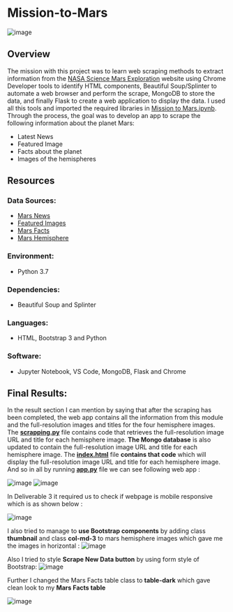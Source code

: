 # Mission-to-Mars
![image](https://user-images.githubusercontent.com/92283185/147867528-e5916acd-1abc-4c6d-ab64-9b30ca604c15.png)

## Overview 
The mission with this project was to learn web scraping methods to extract information from the [NASA Science Mars Exploration](https://mars.nasa.gov/news/?page=0&per_page=40&order=publish_date+desc%2Ccreated_at+desc&search=&category=19%2C165%2C184%2C204&blank_scope=Latest) website using Chrome Developer tools to identify HTML components, Beautiful Soup/Splinter to automate a web browser and perform the scrape, MongoDB to store the data, and finally Flask to create a web application to display the data. I used all this tools and imported the required libraries in [Mission to Mars.ipynb](https://github.com/namu12345/Mission-to-Mars/blob/main/Mars_Scraping/Mission_to_Mars_Challenge.ipynb). Through the process, the goal was to develop an app to scrape the following information about the planet Mars:

- Latest News
- Featured Image
- Facts about the planet
- Images of the hemispheres

## Resources 
### Data Sources:
- [Mars News](https://redplanetscience.com/)
- [Featured Images](https://spaceimages-mars.com/)
- [Mars Facts](https://galaxyfacts-mars.com/)
- [Mars Hemisphere](https://astrogeology.usgs.gov/search/results?q=hemisphere+enhanced&k1=target&v1=Mars)

### Environment:
- Python 3.7

### Dependencies:
- Beautiful Soup and Splinter

### Languages:
- HTML, Bootstrap 3 and Python

### Software:
- Jupyter Notebook, VS Code, MongoDB, Flask and Chrome

## Final Results:

In the result section I can mention by saying that after the scraping has been completed, the web app contains all the information from this module and the full-resolution images and titles for the four hemisphere images. The **[scrapping.py](https://github.com/namu12345/Mission-to-Mars/blob/main/Mars_Scraping/scraping.py)** file contains code that retrieves the full-resolution image URL and title for each hemisphere image. **The Mongo database** is also updated to contain the full-resolution image URL and title for each hemisphere image. The **[index.html](https://github.com/namu12345/Mission-to-Mars/blob/main/Mars_Scraping/templates/index.html)** file **contains that code** which will display the full-resolution image URL and title for each hemisphere image. And so in all by running **[app.py](https://github.com/namu12345/Mission-to-Mars/blob/main/Mars_Scraping/app.py)** file we can see following web app :

![image](https://user-images.githubusercontent.com/92283185/148243677-e6ed0714-f90d-41ab-9863-ea4ea3c41941.png)
![image](https://user-images.githubusercontent.com/92283185/148243874-fa2ba7cc-fcbc-49c5-b72a-2c7399eb66c6.png)

In Deliverable 3 it required us to check if webpage is mobile responsive which is as shown below :

![image](https://user-images.githubusercontent.com/92283185/148322423-e1629bf1-1fbf-4c4a-a37b-5314a091d632.png)

I also tried to manage to **use Bootstrap components** by adding class **thumbnail** and class **col-md-3** to mars hemisphere images which gave me the images in horizontal : 
![image](https://user-images.githubusercontent.com/92283185/148324706-daecef96-fadf-4790-b9ed-94b0d84a8bf3.png)

Also I tried to style **Scrape New Data button** by using form style of Bootstrap:
![image](https://user-images.githubusercontent.com/92283185/148324917-85f4e1d2-6bd1-4634-9c9e-09fec0d27f85.png)

Further I changed the Mars Facts table class to **table-dark**  which gave clean look to my **Mars Facts table**

![image](https://user-images.githubusercontent.com/92283185/148324965-d5f150f1-1521-48fb-b9e8-d02359b02bc8.png)


